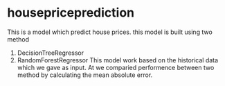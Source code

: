 # housepriceprediction
This is a model which predict house prices. this model is built using two method 
1. DecisionTreeRegressor
2. RandomForestRegressor
This model work based on the historical data which we gave as input.
At we comparied performence between two method by calculating the mean absolute error.

